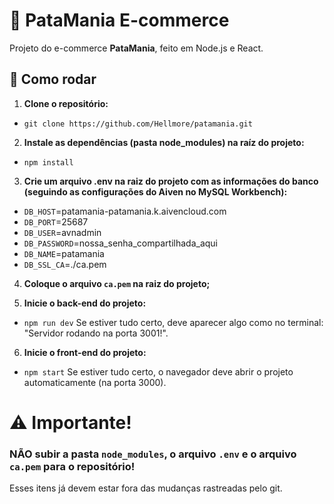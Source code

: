# 🐾 PataMania E-commerce

Projeto do e-commerce **PataMania**, feito em Node.js e React.

## 🚀 Como rodar

1. **Clone o repositório:**
- `git clone https://github.com/Hellmore/patamania.git`
   
2. **Instale as dependências (pasta node_modules) na raíz do projeto:**
- `npm install`

3. **Crie um arquivo .env na raiz do projeto com as informações do banco (seguindo as configurações do Aiven no MySQL Workbench):**
- `DB_HOST`=patamania-patamania.k.aivencloud.com
- `DB_PORT`=25687
- `DB_USER`=avnadmin
- `DB_PASSWORD`=nossa_senha_compartilhada_aqui
- `DB_NAME`=patamania
- `DB_SSL_CA`=./ca.pem

4. **Coloque o arquivo `ca.pem` na raiz do projeto;**

5. **Inicie o back-end do projeto:**
 - `npm run dev`
   Se estiver tudo certo, deve aparecer algo como no terminal:
	"Servidor rodando na porta 3001!".

6. **Inicie o front-end do projeto:**
 - `npm start`
   Se estiver tudo certo, o navegador deve abrir o projeto automaticamente (na porta 3000).

# ⚠️ Importante!
### NÃO subir a pasta `node_modules`, o arquivo `.env` e o arquivo `ca.pem` para o repositório!
Esses itens já devem estar fora das mudanças rastreadas pelo git.
